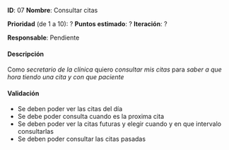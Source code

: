 **ID**: 07
**Nombre**: Consultar citas

**Prioridad** (de 1 a 10): ?
**Puntos estimado**: ?
**Iteración**: ?

**Responsable**: Pendiente

#### Descripción

Como *secretario de la clínica* quiero *consultar mis citas* para *saber a que hora tiendo una cita y con que paciente*

#### Validación

* Se deben poder ver las citas del día
* Se debe poder consulta cuando es la proxima cita
* Se deben poder ver la citas futuras y elegir cuando y en que intervalo consultarlas
* Se deben poder consultar las citas pasadas

